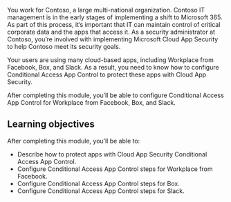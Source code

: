 You work for Contoso, a large multi-national organization. Contoso IT management is in the early stages of implementing a shift to Microsoft 365. As part of this process, it’s important that IT can maintain control of critical corporate data and the apps that access it. As a security administrator at Contoso, you’re involved with implementing Microsoft Cloud App Security to help Contoso meet its security goals.

Your users are using many cloud-based apps, including Workplace from Facebook, Box, and Slack. As a result, you need to know how to configure Conditional Access App Control to protect these apps with Cloud App Security.

After completing this module, you’ll be able to configure Conditional Access App Control for Workplace from Facebook, Box, and Slack.

## Learning objectives

After completing this module, you’ll be able to:

- Describe how to protect apps with Cloud App Security Conditional Access App Control.
- Configure Conditional Access App Control steps for Workplace from Facebook.
- Configure Conditional Access App Control steps for Box.
- Configure Conditional Access App Control steps for Slack.
